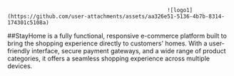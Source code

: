                                                       ![logo1](https://github.com/user-attachments/assets/aa326e51-5136-4b7b-8314-174301c5108a)

##StayHome is a fully functional, responsive e-commerce platform built to bring the shopping experience directly to customers' homes. With a user-friendly interface, secure payment gateways, 
and a wide range of product categories, it offers a seamless shopping experience across multiple devices.

